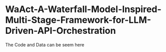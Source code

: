 # WaAct-A-Waterfall-Model-Inspired-Multi-Stage-Framework-for-LLM-Driven-API-Orchestration

The Code and Data can be seem here
